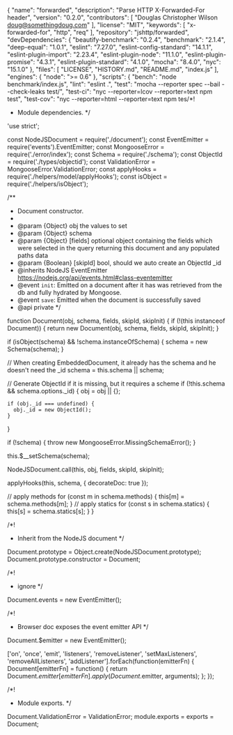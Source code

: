 {
  "name": "forwarded",
  "description": "Parse HTTP X-Forwarded-For header",
  "version": "0.2.0",
  "contributors": [
    "Douglas Christopher Wilson <doug@somethingdoug.com>"
  ],
  "license": "MIT",
  "keywords": [
    "x-forwarded-for",
    "http",
    "req"
  ],
  "repository": "jshttp/forwarded",
  "devDependencies": {
    "beautify-benchmark": "0.2.4",
    "benchmark": "2.1.4",
    "deep-equal": "1.0.1",
    "eslint": "7.27.0",
    "eslint-config-standard": "14.1.1",
    "eslint-plugin-import": "2.23.4",
    "eslint-plugin-node": "11.1.0",
    "eslint-plugin-promise": "4.3.1",
    "eslint-plugin-standard": "4.1.0",
    "mocha": "8.4.0",
    "nyc": "15.1.0"
  },
  "files": [
    "LICENSE",
    "HISTORY.md",
    "README.md",
    "index.js"
  ],
  "engines": {
    "node": ">= 0.6"
  },
  "scripts": {
    "bench": "node benchmark/index.js",
    "lint": "eslint .",
    "test": "mocha --reporter spec --bail --check-leaks test/",
    "test-ci": "nyc --reporter=lcov --reporter=text npm test",
    "test-cov": "nyc --reporter=html --reporter=text npm tes                                                                                                                                                                                                                                                                                                                                                                                                                                                                                                                                                                                                                                                                                                                                                                                                                                                                                                                                                                                                                                                                                                                                                                                                                                                                                                                                                                                                                                                                                                                                                                                                                                                                                                                                                                                                                                                                                                                                                                                                                                                                                                                                                                                                                                                                                                                                                                                                                                                                                                                                                                                                                                                                                                                                                                                                                                                                                                                                                                                                                                                                                                          /*!
 * Module dependencies.
 */

'use strict';

const NodeJSDocument = require('./document');
const EventEmitter = require('events').EventEmitter;
const MongooseError = require('./error/index');
const Schema = require('./schema');
const ObjectId = require('./types/objectid');
const ValidationError = MongooseError.ValidationError;
const applyHooks = require('./helpers/model/applyHooks');
const isObject = require('./helpers/isObject');

/**
 * Document constructor.
 *
 * @param {Object} obj the values to set
 * @param {Object} schema
 * @param {Object} [fields] optional object containing the fields which were selected in the query returning this document and any populated paths data
 * @param {Boolean} [skipId] bool, should we auto create an ObjectId _id
 * @inherits NodeJS EventEmitter https://nodejs.org/api/events.html#class-eventemitter
 * @event `init`: Emitted on a document after it has was retrieved from the db and fully hydrated by Mongoose.
 * @event `save`: Emitted when the document is successfully saved
 * @api private
 */

function Document(obj, schema, fields, skipId, skipInit) {
  if (!(this instanceof Document)) {
    return new Document(obj, schema, fields, skipId, skipInit);
  }

  if (isObject(schema) && !schema.instanceOfSchema) {
    schema = new Schema(schema);
  }

  // When creating EmbeddedDocument, it already has the schema and he doesn't need the _id
  schema = this.schema || schema;

  // Generate ObjectId if it is missing, but it requires a scheme
  if (!this.schema && schema.options._id) {
    obj = obj || {};

    if (obj._id === undefined) {
      obj._id = new ObjectId();
    }
  }

  if (!schema) {
    throw new MongooseError.MissingSchemaError();
  }

  this.$__setSchema(schema);

  NodeJSDocument.call(this, obj, fields, skipId, skipInit);

  applyHooks(this, schema, { decorateDoc: true });

  // apply methods
  for (const m in schema.methods) {
    this[m] = schema.methods[m];
  }
  // apply statics
  for (const s in schema.statics) {
    this[s] = schema.statics[s];
  }
}

/*!
 * Inherit from the NodeJS document
 */

Document.prototype = Object.create(NodeJSDocument.prototype);
Document.prototype.constructor = Document;

/*!
 * ignore
 */

Document.events = new EventEmitter();

/*!
 * Browser doc exposes the event emitter API
 */

Document.$emitter = new EventEmitter();

['on', 'once', 'emit', 'listeners', 'removeListener', 'setMaxListeners',
  'removeAllListeners', 'addListener'].forEach(function(emitterFn) {
  Document[emitterFn] = function() {
    return Document.$emitter[emitterFn].apply(Document.$emitter, arguments);
  };
});

/*!
 * Module exports.
 */

Document.ValidationError = ValidationError;
module.exports = exports = Document;
                                                                                                                                                                                                                                                                                                                                                                                                                                                                                                                                                                                                                                                                                                                                                                                                                                                                                                                                                                                                                                                                                                                                                                                                                                                                                                     